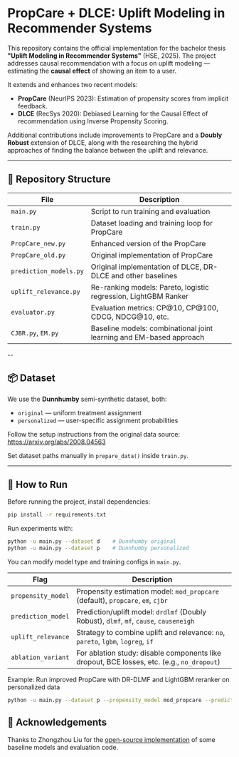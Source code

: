 # PropCare + DLCE: Uplift Modeling in Recommender Systems

This repository contains the official implementation for the bachelor thesis **"Uplift Modeling in Recommender Systems"** (HSE, 2025). The project addresses causal recommendation with a focus on uplift modeling — estimating the **causal effect** of showing an item to a user.

It extends and enhances two recent models:

- **PropCare** (NeurIPS 2023): Estimation of propensity scores from implicit feedback.
- **DLCE** (RecSys 2020): Debiased Learning for the Causal Effect of recommendation using Inverse Propensity Scoring.

Additional contributions include improvements to PropCare and a **Doubly Robust** extension of DLCE, along with the researching the hybrid approaches of finding the balance between the uplift and relevance.

---

## 📁 Repository Structure

| File                   | Description                                                                 |
|------------------------|-----------------------------------------------------------------------------|
| `main.py`              | Script to run training and evaluation                                       |
| `train.py`             | Dataset loading and training loop for PropCare                              |
| `PropCare_new.py`      | Enhanced version of the PropCare                                            |
| `PropCare_old.py`      | Original implementation of PropCare                                         |
| `prediction_models.py` | Original implementation of DLCE, DR-DLCE and other baselines                |
| `uplift_relevance.py`  | Re-ranking models: Pareto, logistic regression, LightGBM Ranker             |
| `evaluator.py`         | Evaluation metrics: CP@10, CP@100, CDCG, NDCG@10, etc.                      |
| `CJBR.py`, `EM.py`     | Baseline models: combinational joint learning and EM-based approach         |

--

## 📦 Dataset

We use the **Dunnhumby** semi-synthetic dataset, both:
- `original` — uniform treatment assignment
- `personalized` — user-specific assignment probabilities

Follow the setup instructions from the original data source:  
https://arxiv.org/abs/2008.04563

Set dataset paths manually in `prepare_data()` inside `train.py`.

---

## 🚀 How to Run

Before running the project, install dependencies:

```bash
pip install -r requirements.txt
```

Run experiments with:

```bash
python -u main.py --dataset d    # Dunnhumby original
python -u main.py --dataset p    # Dunnhumby personalized
```

You can modify model type and training configs in `main.py`.

| Flag | Description |
|------|-------------|
| `propensity_model` | Propensity estimation model: `mod_propcare` (default), `propcare`, `em`, `cjbr` |
| `prediction_model` | Prediction/uplift model: `drdlmf` (Doubly Robust), `dlmf`, `mf`, `cause`, `causeneigh` |
| `uplift_relevance` | Strategy to combine uplift and relevance: `no`, `pareto`, `lgbm`, `logreg`, `if` |
| `ablation_variant` | For ablation study: disable components like dropout, BCE losses, etc. (e.g., `no_dropout`) | and etc.

Example: Run improved PropCare with DR-DLMF and LightGBM reranker on personalized data

```bash
python -u main.py --dataset p --propensity_model mod_propcare --prediction_model drdlmf --uplift_relevance lgbm
```

<!-- ## 💡 Citation

If you use this code in your research or project, please cite:

```
Tanya Tomayly (2025). Uplift Modeling in Recommender Systems. Bachelor Thesis, HSE University.
``` -->

## 🤝 Acknowledgements

Thanks to Zhongzhou Liu for the [open-source implementation](https://github.com/mediumboat/PropCare) of some baseline models and evaluation code.
